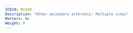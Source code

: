 ```yaml
---
ICD10: M1920
Description: "Other secondary arthrosis: Multiple sites"
Matters: No
Weight: 0
---
```



